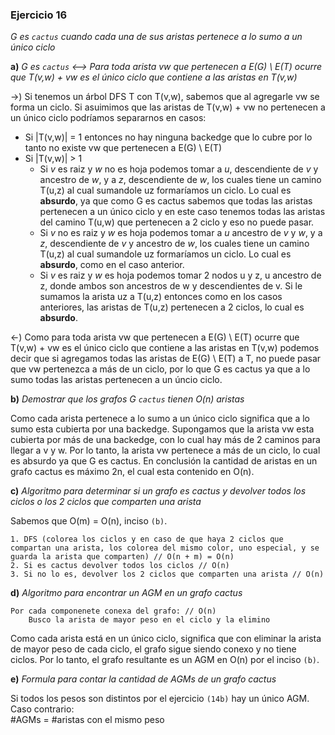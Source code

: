 ### Ejercicio 16

_G es `cactus` cuando cada una de sus aristas pertenece a lo sumo a un único ciclo_

**a)** _G es `cactus` <--> Para toda arista vw que pertenecen a E(G) \ E(T) ocurre que T(v,w) + vw es el único ciclo que contiene a las aristas en T(v,w)_

->) Si tenemos un árbol DFS T con T(v,w), sabemos que al agregarle vw se forma un ciclo. Si asuimimos que las aristas de T(v,w) + vw no pertenecen a un único ciclo podríamos separarnos en casos:
- Si |T(v,w)| = 1 entonces no hay ninguna backedge que lo cubre por lo tanto no existe vw que pertenecen a E(G) \ E(T)
- Si |T(v,w)| > 1 
    - Si _v_ es raiz y _w_ no es hoja podemos tomar a _u_, descendiente de _v_ y ancestro de _w_, y a _z_, descendiente de _w_, los cuales tiene un camino T(u,z) al cual sumandole uz formaríamos un ciclo. Lo cual es **absurdo**, ya que como G es cactus sabemos que todas las aristas pertenecen a un único ciclo y en este caso tenemos todas las aristas del camino T(u,w) que pertenecen a 2 ciclo y eso no puede pasar.
    - Si _v_ no es raiz y _w_ es hoja podemos tomar a _u_ ancestro de _v_ y _w_, y a _z_, descendiente de _v_ y ancestro de _w_, los cuales tiene un camino T(u,z) al cual sumandole uz formaríamos un ciclo. Lo cual es **absurdo**, como en el caso anterior.
    - Si _v_ es raiz y _w_ es hoja podemos tomar 2 nodos u y z, u ancestro de z, donde ambos son ancestros de w y descendientes de v. Si le sumamos la arista uz a T(u,z) entonces como en los casos anteriores, las aristas de T(u,z) pertenecen a 2 ciclos, lo cual es **absurdo**.

<-) Como para toda arista vw que pertenecen a E(G) \ E(T) ocurre que T(v,w) + vw es el único ciclo que contiene a las aristas en T(v,w) podemos decir que si agregamos todas las aristas de E(G) \ E(T) a T, no puede pasar que vw pertenezca a más de un ciclo, por lo que G es cactus ya que a lo sumo todas las aristas pertenecen a un úncio ciclo.

**b)** _Demostrar que los grafos G `cactus` tienen O(n) aristas_

Como cada arista pertenece a lo sumo a un único ciclo significa que a lo sumo esta cubierta por una backedge. Supongamos que la arista vw esta cubierta por más de una backedge, con lo cual hay más de 2 caminos para llegar a v y w. Por lo tanto, la arista vw pertenece a más de un ciclo, lo cual es absurdo ya que G es cactus. En conclusión la cantidad de aristas en un grafo cactus es máximo 2n, el cual esta contenido en O(n).

**c)** _Algoritmo para determinar si un grafo es cactus y devolver todos los ciclos o los 2 ciclos que comparten una arista_

Sabemos que O(m) = O(n), inciso `(b)`. 
```
1. DFS (colorea los ciclos y en caso de que haya 2 ciclos que compartan una arista, los colorea del mismo color, uno especial, y se guarda la arista que comparten) // O(n + m) = O(n) 
2. Si es cactus devolver todos los ciclos // O(n)
3. Si no lo es, devolver los 2 ciclos que comparten una arista // O(n)
```

**d)** _Algoritmo para encontrar un AGM en un grafo cactus_

```
Por cada componenete conexa del grafo: // O(n)
    Busco la arista de mayor peso en el ciclo y la elimino 
```
Como cada arista está en un único ciclo, significa que con eliminar la arista de mayor peso de cada ciclo, el grafo sigue siendo conexo y no tiene ciclos. Por lo tanto, el grafo resultante es un AGM en O(n) por el inciso `(b)`.

**e)** _Formula para contar la cantidad de AGMs de un grafo cactus_

Si todos los pesos son distintos por el ejercicio `(14b)` hay un único AGM.\
Caso contrario:\
#AGMs = #aristas con el mismo peso
